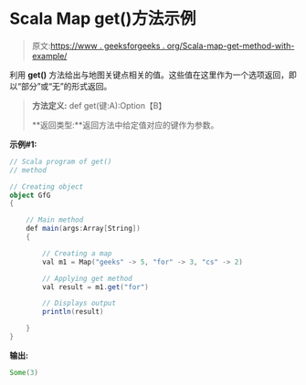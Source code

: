 # Scala Map get()方法示例

> 原文:[https://www . geeksforgeeks . org/Scala-map-get-method-with-example/](https://www.geeksforgeeks.org/scala-map-get-method-with-example/)

利用 **get()** 方法给出与地图关键点相关的值。这些值在这里作为一个选项返回，即以“部分”或“无”的形式返回。

> **方法定义:** def get(键:A):Option【B】
> 
> **返回类型:**返回方法中给定值对应的键作为参数。

**示例#1:**

```scala
// Scala program of get()
// method

// Creating object
object GfG
{ 

    // Main method
    def main(args:Array[String])
    {

        // Creating a map
        val m1 = Map("geeks" -> 5, "for" -> 3, "cs" -> 2) 

        // Applying get method
        val result = m1.get("for")

        // Displays output
        println(result)

    }
}
```

**输出:**

```scala
Some(3)

```